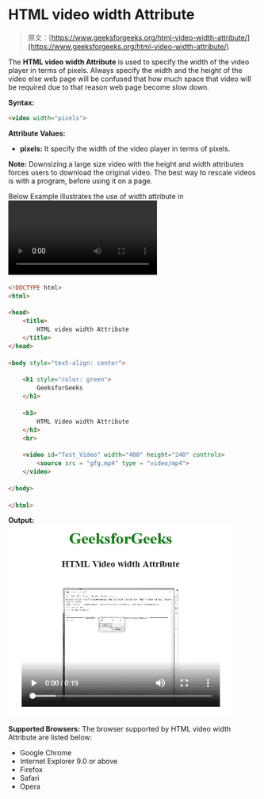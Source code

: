 # HTML video width Attribute

> 原文：[https://www.geeksforgeeks.org/html-video-width-attribute/](https://www.geeksforgeeks.org/html-video-width-attribute/)

The **HTML video width Attribute** is used to specify the width of the video player in terms of pixels. Always specify the width and the height of the video else web page will be confused that how much space that video will be required due to that reason web page become slow down.

**Syntax:**

```html
<video width="pixels">
```

**Attribute Values:**

*   **pixels:** It specify the width of the video player in terms of pixels.

**Note:** Downsizing a large size video with the height and width attributes forces users to download the original video. The best way to rescale videos is with a program, before using it on a page.

Below Example illustrates the use of width attribute in <video> Element.
**Example:**

```html
<!DOCTYPE html>
<html>

<head>
    <title>
        HTML video width Attribute
    </title>
</head>

<body style="text-align: center">

    <h1 style="color: green"> 
        GeeksforGeeks 
    </h1>

    <h3> 
        HTML Video width Attribute
    </h3>
    <br>

    <video id="Test_Video" width="400" height="240" controls>
        <source src = "gfg.mp4" type = "video/mp4">
    </video>

</body>

</html>                    
```

**Output:**
![](img/c21c6ec916c7244a47b69ade1314a42a.png)

**Supported Browsers:** The browser supported by HTML video width Attribute are listed below:

*   Google Chrome
*   Internet Explorer 9.0 or above
*   Firefox
*   Safari
*   Opera